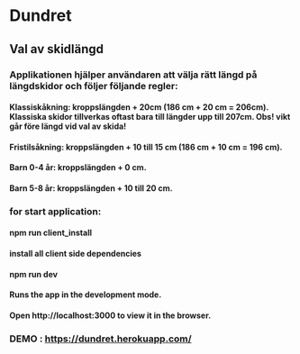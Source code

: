 # Dundret
## Val av skidlängd

### Applikationen hjälper användaren att välja rätt längd på längdskidor och följer följande regler: 

#### Klassiskåkning: kroppslängden + 20cm (186 cm + 20 cm = 206cm). Klassiska skidor tillverkas oftast bara till längder upp till 207cm. Obs! vikt går före längd vid val av skida!

#### Fristilsåkning: kroppslängden + 10 till 15 cm (186 cm + 10 cm = 196 cm).

#### Barn 0-4 år: kroppslängden + 0 cm.

#### Barn 5-8 år: kroppslängden + 10 till 20 cm.

###  for start application:
#### npm run client_install
#### install all client side dependencies
#### npm run dev
#### Runs the app in the development mode.
#### Open http://localhost:3000 to view it in the browser.

### DEMO : https://dundret.herokuapp.com/
